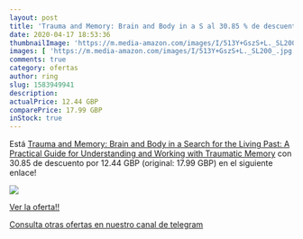```yaml
---
layout: post
title: 'Trauma and Memory: Brain and Body in a S al 30.85 % de descuento'
date: 2020-04-17 18:53:36
thumbnailImage: 'https://m.media-amazon.com/images/I/513Y+GszS+L._SL200_.jpg'
images: [ 'https://m.media-amazon.com/images/I/513Y+GszS+L._SL200_.jpg' ]
comments: true
category: ofertas
author: ring
slug: 1583949941
description:
actualPrice: 12.44 GBP
comparePrice: 17.99 GBP
inStock: true
---
```


Está [Trauma and Memory: Brain and Body in a Search for the Living Past: A Practical Guide for Understanding and Working with Traumatic Memory](https://www.amazon.com/dp/1583949941/?tag=redken08-20) con 30.85 de descuento por 12.44 GBP (original: 17.99 GBP) en el siguiente enlace!

[![](https://m.media-amazon.com/images/I/513Y+GszS+L._SL200_.jpg)](https://www.amazon.com/dp/1583949941/?tag=redken08-20)

[Ver la oferta!!](https://www.amazon.com/dp/1583949941/?tag=redken08-20)

[Consulta otras ofertas en nuestro canal de telegram](https://t.me/s/ofertas25)
